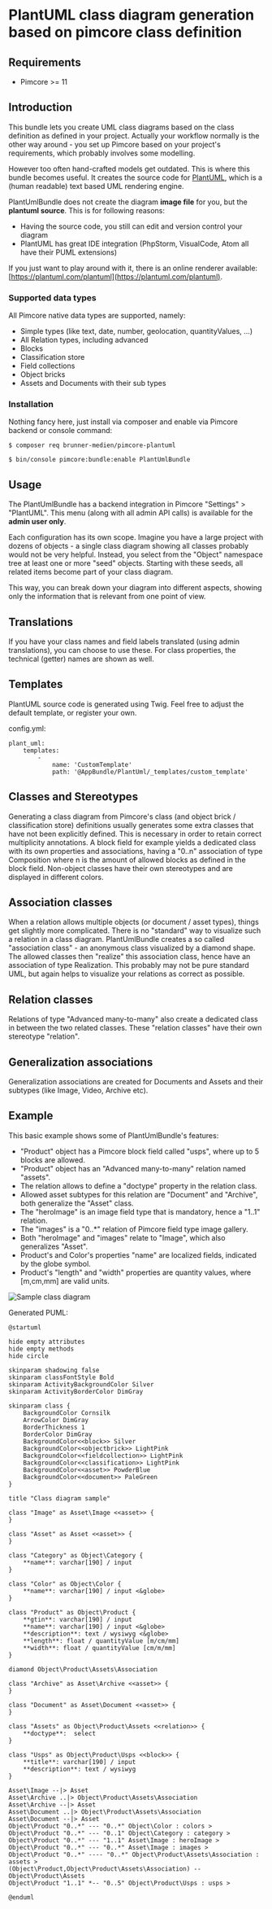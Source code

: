 # PlantUML class diagram generation based on pimcore class definition

## Requirements
* Pimcore >= 11

## Introduction
This bundle lets you create UML class diagrams based on the class definition as defined in your project.
Actually your workflow normally is the other way around - you set up Pimcore based on your project's requirements, 
which probably involves some modelling. 

However too often hand-crafted models get outdated. This is where this bundle becomes useful. It creates the source
code for [PlantUML](https://plantuml.com/), which is a (human readable) text based UML rendering engine. 

PlantUmlBundle does not create the diagram **image file** for you, but the **plantuml source**.
This is for following reasons:
  * Having the source code, you still can edit and version control your diagram
  * PlantUML has great IDE integration (PhpStorm, VisualCode, Atom all have their PUML extensions)

If you just want to play around with it, there is an online renderer available: 
[https://plantuml.com/plantuml](https://plantuml.com/plantuml).

### Supported data types
All Pimcore native data types are supported, namely:
  * Simple types (like text, date, number, geolocation, quantityValues, ...)
  * All Relation types, including advanced
  * Blocks
  * Classification store
  * Field collections
  * Object bricks
  * Assets and Documents with their sub types

### Installation
Nothing fancy here, just install via composer and enable via Pimcore backend or console command:

`$ composer req brunner-medien/pimcore-plantuml`

`$ bin/console pimcore:bundle:enable PlantUmlBundle`

## Usage
The PlantUmlBundle has a backend integration in Pimcore "Settings" > "PlantUML". 
This menu (along with all admin API calls) is available for the **admin user only**. 

Each configuration has its own scope. Imagine you have a large project with dozens of objects - a single class diagram 
showing all classes probably would not be very helpful. Instead, you select from the "Object" namespace tree at least 
one or more "seed" objects. Starting with these seeds, all related items become part of your class diagram. 

This way, you can break down your diagram into different aspects, showing only the information that is relevant from
one point of view. 

## Translations
If you have your class names and field labels translated (using admin translations), you can choose to use these. 
For class properties, the technical (getter) names are shown as well. 

## Templates
PlantUML source code is generated using Twig. Feel free to adjust the default template, or register your own.

config.yml:
```
plant_uml:
    templates:
        -
            name: 'CustomTemplate'
            path: '@AppBundle/PlantUml/_templates/custom_template'
```

## Classes and Stereotypes
Generating a class diagram from Pimcore's class (and object brick / classification store) definitions
usually generates some extra classes that have not been explicitly defined. This is necessary in order
to retain correct multiplicity annotations. A block field for example yields a dedicated class with its
own properties and associations, having a "0..n" association of type Composition where n is the amount of 
allowed blocks as defined in the block field.
Non-object classes have their own stereotypes and are displayed in different colors. 


## Association classes
When a relation allows multiple objects (or document / asset types), things get slightly more complicated.
There is no "standard" way to visualize such a relation in a class diagram. PlantUmlBundle creates a so 
called "association class" - an anonymous class visualized by a diamond shape. 
The allowed classes then "realize" this association class, hence have an association of type Realization. 
This probably may not be pure standard UML, but again helps to visualize your relations as correct as possible. 


## Relation classes
Relations of type "Advanced many-to-many" also create a dedicated class in between the two related classes. 
These "relation classes" have their own stereotype "relation".


## Generalization associations
Generalization associations are created for Documents and Assets and their subtypes (like Image, Video, Archive
etc).


## Example
This basic example shows some of PlantUmlBundle's features:

* "Product" object has a Pimcore block field called "usps", where up to 5 blocks are allowed.
* "Product" object has an "Advanced many-to-many" relation named "assets".
* The relation allows to define a "doctype" property in the relation class.
* Allowed asset subtypes for this relation are "Document" and "Archive", both generalize the "Asset" class.
* The "heroImage" is an image field type that is mandatory, hence a "1..1" relation.
* The "images" is a "0..*" relation of Pimcore field type image gallery.
* Both "heroImage" and "images" relate to "Image", which also generalizes "Asset".
* Product's and Color's properties "name" are localized fields, indicated by the globe symbol.
* Product's "length" and "width" properties are quantity values, where [m,cm,mm] are valid units.

![Sample class diagram](doc/sample.svg "Sample class diagram")


Generated PUML:
```
@startuml

hide empty attributes
hide empty methods
hide circle

skinparam shadowing false
skinparam classFontStyle Bold
skinparam ActivityBackgroundColor Silver
skinparam ActivityBorderColor DimGray

skinparam class {
    BackgroundColor Cornsilk
    ArrowColor DimGray
    BorderThickness 1
    BorderColor DimGray
    BackgroundColor<<block>> Silver
    BackgroundColor<<objectbrick>> LightPink
    BackgroundColor<<fieldcollection>> LightPink
    BackgroundColor<<classification>> LightPink
    BackgroundColor<<asset>> PowderBlue
    BackgroundColor<<document>> PaleGreen
}

title "Class diagram sample"

class "Image" as Asset\Image <<asset>> {
}

class "Asset" as Asset <<asset>> {
}

class "Category" as Object\Category {
    **name**: varchar[190] / input
}

class "Color" as Object\Color {
    **name**: varchar[190] / input <&globe>
}

class "Product" as Object\Product {
    **gtin**: varchar[190] / input
    **name**: varchar[190] / input <&globe>
    **description**: text / wysiwyg <&globe>
    **length**: float / quantityValue [m/cm/mm]
    **width**: float / quantityValue [cm/m/mm]
}

diamond Object\Product\Assets\Association

class "Archive" as Asset\Archive <<asset>> {
}

class "Document" as Asset\Document <<asset>> {
}

class "Assets" as Object\Product\Assets <<relation>> {
    **doctype**:  select
}

class "Usps" as Object\Product\Usps <<block>> {
    **title**: varchar[190] / input
    **description**: text / wysiwyg
}

Asset\Image --|> Asset
Asset\Archive ..|> Object\Product\Assets\Association
Asset\Archive --|> Asset
Asset\Document ..|> Object\Product\Assets\Association
Asset\Document --|> Asset
Object\Product "0..*" --- "0..*" Object\Color : colors >
Object\Product "0..*" --- "0..1" Object\Category : category >
Object\Product "0..*" --- "1..1" Asset\Image : heroImage >
Object\Product "0..*" --- "0..*" Asset\Image : images >
Object\Product "0..*" ---- "0..*" Object\Product\Assets\Association : assets >
(Object\Product,Object\Product\Assets\Association) -- Object\Product\Assets
Object\Product "1..1" *-- "0..5" Object\Product\Usps : usps >

@enduml
```
